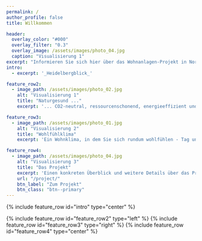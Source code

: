 ```yaml
---
permalink: /
author_profile: false
title: Willkommen

header:
  overlay_color: "#000"
  overlay_filter: "0.3"
  overlay_image: /assets/images/photo_04.jpg
  caption: "Visualisierung 1"
excerpt: "Informieren Sie sich hier über das Wohnanlagen-Projekt in Nordhausen Nord, mit dem unverfänglichen Blick Richtung Rüdigsdorfer Schweiz."
intro: 
  - excerpt: '_Heidelbergblick_'

feature_row2:
  - image_path: /assets/images/photo_02.jpg
    alt: "Visualisierung 1"
    title: "Naturgesund ..."
    excerpt: '... CO2-neutral, ressourcenschonend, energieeffizient und wertbeständig? Wenn Sie bauen, wollen Sie alles richtig machen. Von Anfang an - und nachhaltig gedacht. Das Ergebnis wird Sie überzeugen.'

feature_row3:
  - image_path: /assets/images/photo_01.jpg
    alt: "Visualisierung 2"
    title: "Wohlfühlklima"
    excerpt: 'Ein Wohnklima, in dem Sie sich rundum wohlfühlen - Tag und Nacht. Zu jeder Jahreszeit. Raumluftqualität, die gesetzliche Anforderungen weit übertrifft - und Sie gesünder leben lässt. Dämmeigenschaften, die Ihr neues Zuhause zum `Effizienzhaus 40 NH` machen.'

feature_row4:
  - image_path: /assets/images/photo_04.jpg
    alt: "Visualisierung 3"
    title: "Das Projekt"
    excerpt: 'Einen konkreten Überblick und weitere Details über das Projekt, können sie hier gewinnen:'
    url: "/project/"
    btn_label: "Zum Projekt"
    btn_class: "btn--primary"
---
```


{% include feature_row id="intro" type="center" %}

{% include feature_row id="feature_row2" type="left" %}
{% include feature_row id="feature_row3" type="right" %}
{% include feature_row id="feature_row4" type="center" %}
